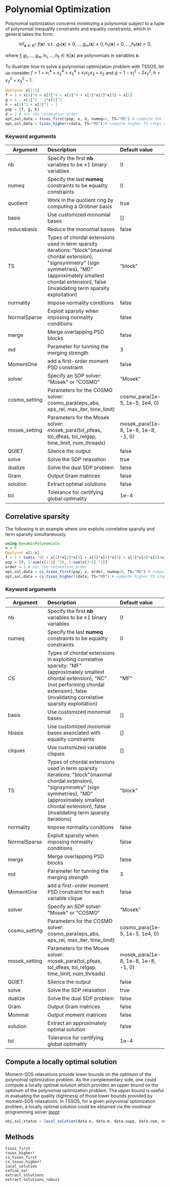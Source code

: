 # Polynomial Optimization

Polynomial optimization concerns minimizing a polynomial subject to a tuple of polynomial inequality constraints and equality constraints, which in general takes the form:

$$\mathrm{inf}_{\mathbf{x}\in\mathbb{R}^n}\ f(\mathbf{x})\ \text{ s.t. }\ g_1(\mathbf{x})\ge0,\ldots,g_m(\mathbf{x})\ge0,h_1(\mathbf{x})=0,\ldots,h_{\ell}(\mathbf{x})=0,$$

where $f,g_1,\ldots,g_m,h_1,\ldots,h_{\ell}\in\mathbb{R}[\mathbf{x}]$ are polynomials in variables $\mathbf{x}$.

To illustrate how to solve a polynomial optimization problem with TSSOS, let us consider $f=1+x_1^4+x_2^4+x_3^4+x_1x_2x_3+x_2$ and $g=1-x_1^2-2x_2^2, h=x_2^2+x_3^2-1$.

```Julia
@polyvar x[1:3]
f = 1 + x[1]^4 + x[2]^4 + x[3]^4 + x[1]*x[2]*x[3] + x[2]
g = 1 - x[1]^2 - 2*x[2]^2
h = x[2]^2 + x[3]^2 - 1
pop = [f, g, h]
d = 2 # set the relaxation order
opt,sol,data = tssos_first(pop, x, d, numeq=1, TS="MD") # compute the first TS step of the TSSOS hierarchy
opt,sol,data = tssos_higher!(data, TS="MD") # compute higher TS steps of the TSSOS hierarchy
```

### Keyword arguments
Argument | Description | Default value
--- | :--- | :---
nb | Specify the first **nb** variables to be $\pm1$ binary variables | 0
numeq | Specify the last **numeq** constraints to be equality constraints | 0
quotient | Work in the quotient ring by computing a Gröbner basis | true
basis | Use customized monomial bases | []
reducebasis | Reduce the monomial bases | false
TS | Types of chordal extensions used in term sparsity iterations: "block"(maximal chordal extension), "signsymmetry" (sign symmetries), "MD" (approximately smallest chordal extension), false (invalidating term sparsity exploitation) | "block"
normality | Impose normality condtions | false
NormalSparse | Exploit sparsity when imposing normality conditions | false
merge | Merge overlapping PSD blocks | false
md | Parameter for tunning the merging strength | 3
MomentOne | add a first-order moment PSD constraint | false
solver | Specify an SDP solver: "Mosek" or "COSMO" | "Mosek"
cosmo\_setting | Parameters for the COSMO solver: cosmo\_para(eps\_abs, eps\_rel, max\_iter, time\_limit) | cosmo\_para(1e-5, 1e-5, 1e4, 0)
mosek\_setting | Parameters for the Mosek solver: mosek\_para(tol\_pfeas, tol\_dfeas, tol\_relgap, time\_limit, num\_threads) | mosek\_para(1e-8, 1e-8, 1e-8, -1, 0)
QUIET | Silence the output| false
solve | Solve the SDP relaxation | true
dualize | Solve the dual SDP problem | false
Gram | Output Gram matrices | false
solution | Extract optimal solutions | false
tol | Tolerance for certifying global optimality | 1e-4

## Correlative sparsity
The following is an example where one exploits correlative sparsity and term sparsity simultaneously.

```Julia
using DynamicPolynomials
n = 6
@polyvar x[1:n]
f = 1 + sum(x.^4) + x[1]*x[2]*x[3] + x[3]*x[4]*x[5] + x[3]*x[4]*x[6]+x[3]*x[5]*x[6] + x[4]*x[5]*x[6]
pop = [f, 1-sum(x[1:3].^2), 1-sum(x[3:6].^2)]
order = 2 # set the relaxation order
opt,sol,data = cs_tssos_first(pop, x, order, numeq=0, TS="MD") # compute the first TS step of the CS-TSSOS hierarchy
opt,sol,data = cs_tssos_higher!(data, TS="MD") # compute higher TS steps of the CS-TSSOS hierarchy
```

### Keyword arguments
Argument | Description | Default value
--- | :--- | :---
nb | Specify the first **nb** variables to be $\pm1$ binary variables | 0
numeq | Specify the last **numeq** constraints to be equality constraints | 0
CS | Types of chordal extensions in exploiting correlative sparsity: "MF" (approximately smallest chordal extension), "NC" (not performing chordal extension), false (invalidating correlative sparsity exploitation) | "MF"
basis | Use customized monomial bases | []
hbasis | Use customized monomial bases associated with equality constraints | []
cliques | Use customized variable cliques | []
TS | Types of chordal extensions used in term sparsity iterations: "block"(maximal chordal extension), "signsymmetry" (sign symmetries), "MD" (approximately smallest chordal extension), false (invalidating term sparsity iterations) | "block"
normality | Impose normality condtions | false
NormalSparse | Exploit sparsity when imposing normality conditions | false
merge | Merge overlapping PSD blocks | false
md | Parameter for tunning the merging strength | 3
MomentOne | add a first-order moment PSD constraint for each variable clique | false
solver | Specify an SDP solver: "Mosek" or "COSMO" | "Mosek"
cosmo\_setting | Parameters for the COSMO solver: cosmo\_para(eps\_abs, eps\_rel, max\_iter, time\_limit) | cosmo\_para(1e-5, 1e-5, 1e4, 0)
mosek\_setting | Parameters for the Mosek solver: mosek\_para(tol\_pfeas, tol\_dfeas, tol\_relgap, time\_limit, num\_threads) | mosek\_para(1e-8, 1e-8, 1e-8, -1, 0)
QUIET | Silence the output| false
solve | Solve the SDP relaxation | true
dualize | Solve the dual SDP problem | false
Gram | Output Gram matrices | false
Mommat | Output moment matrices | false
solution | Extract an approximately optimal solution | false
tol | Tolerance for certifying global optimality | 1e-4

## Compute a locally optimal solution
Moment-SOS relaxations provide lower bounds on the optimum of the polynomial optimization problem. As the complementary side, one could compute a locally optimal solution which provides an upper bound on the optimum of the polynomial optimization problem. The upper bound is useful in evaluating the quality (tightness) of those lower bounds provided by moment-SOS relaxations. In TSSOS, for a given polynomial optimization problem, a locally optimal solution could be obtained via the nonlinear programming solver [Ipopt](https://github.com/jump-dev/Ipopt.jl):

```Julia
obj,sol,status = local_solution(data.n, data.m, data.supp, data.coe, numeq=data.numeq, startpoint=rand(data.n))
```

## Methods
```@docs
tssos_first
tssos_higher!
cs_tssos_first
cs_tssos_higher!
local_solution
refine_sol
extract_solutions
extract_solutions_robust
```
